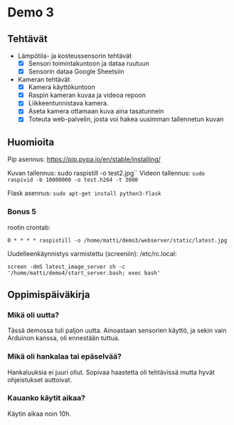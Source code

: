 # Demo 3

## Tehtävät

- Lämpötila- ja kosteussensorin tehtävät
  - [X] Sensori toimintakuntoon ja dataa ruutuun
  - [X] Sensorin dataa Google Sheetsiin
- Kameran tehtävät
  - [X] Kamera käyttökuntoon
  - [X] Raspin kameran kuvaa ja videoa repoon
  - [X] Liikkeentunnistava kamera.
  - [X] Aseta kamera ottamaan kuva aina tasatunnein
  - [X] Toteuta web-palvelin, josta voi hakea uusimman tallennetun kuvan

## Huomioita

Pip asennus: https://pip.pypa.io/en/stable/installing/

Kuvan tallennus: sudo raspistill -o test2.jpg``
Videon tallennus: `sudo raspivid -b 10000000 -o test.h264 -t 3000`

Flask asennus: `sudo apt-get install python3-flask`

### Bonus 5
rootin crontab:
```
0 * * * * raspistill -o /home/matti/demo3/webserver/static/latest.jpg
```

Uudelleenkäynnistys varmistettu (screeniin):
/etc/rc.local:
```
screen -dmS latest_image_server sh -c '/home/matti/demo4/start_server.bash; exec bash'
```

## Oppimispäiväkirja

### Mikä oli uutta?
Tässä demossa tuli paljon uutta. Ainoastaan sensorien käyttö, ja sekin vain Arduinon kanssa, oli ennestään tuttua.

### Mikä oli hankalaa tai epäselvää?
Hankaluuksia ei juuri ollut. Sopivaa haastetta oli tehtävissä mutta hyvät ohjeistukset auttoivat.

### Kauanko käytit aikaa?
Käytin aikaa noin 10h.
